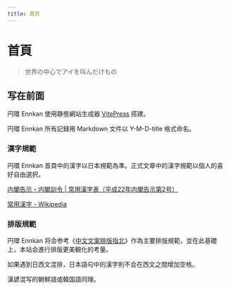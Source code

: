 ```yaml
---
title: 首页
---
```


# 首頁

> 世界の中心でアイを叫んだけもの

## 写在前面

円環 Ennkan 使用静態網站生成器 [VitePress](https://vitepress.vuejs.org/) 搭建。

円環 Ennkan 所有記録用 Markdown 文件以 Y-M-D-title 格式命名。

### 漢字規範

円環 Ennkan 首頁中的漢字以日本規範為準。正式文章中的漢字規範以個人的喜好自由選択。

[内閣告示・内閣訓令 | 常用漢字表（平成22年内閣告示第2号）](https://www.bunka.go.jp/kokugo_nihongo/sisaku/joho/joho/kijun/naikaku/kanji)

[常用漢字 - Wikipedia](https://ja.wikipedia.org/wiki/%E5%B8%B8%E7%94%A8%E6%BC%A2%E5%AD%97)

### 排版規範

円環 Ennkan 将会参考《[中文文案排版指北](https://github.com/sparanoid/chinese-copywriting-guidelines)》作為主要排版規範，並在此基礎上，本站会進行排版更美観化的考量。

如果遇到日西文混排，日本語句中的漢字則不会在西文之間增加空格。

漢諺混写的朝鮮語或韓国語同理。